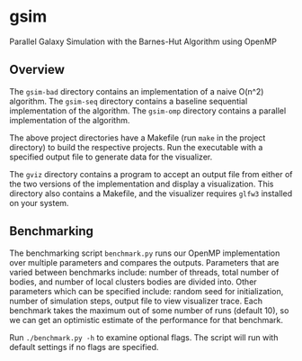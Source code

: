 # gsim
Parallel Galaxy Simulation with the Barnes-Hut Algorithm using OpenMP

## Overview

The `gsim-bad` directory contains an implementation of a naive O(n^2) algorithm. 
The `gsim-seq` directory contains a baseline sequential implementation of the algorithm.
The `gsim-omp` directory contains a parallel implementation of the algorithm.

The above project directories have a Makefile (run `make` in the project directory) to build the respective projects. Run the executable with a specified output file to generate data for the visualizer.

The `gviz` directory contains a program to accept an output file from either of the two versions of the implementation and display a visualization. This directory also contains a Makefile, and the visualizer requires `glfw3` installed on your system.

## Benchmarking
The benchmarking script `benchmark.py` runs our OpenMP implementation over multiple parameters and compares the outputs. Parameters that are varied between benchmarks include: number of threads, total number of bodies, and number of local clusters bodies are divided into. Other parameters which can be specified include: random seed for initialization, number of simulation steps, output file to view visualizer trace. Each benchmark takes the maximum out of some number of runs (default 10), so we can get an optimistic estimate of the performance for that benchmark.

Run `./benchmark.py -h` to examine optional flags. The script will run with default settings if no flags are specified.
